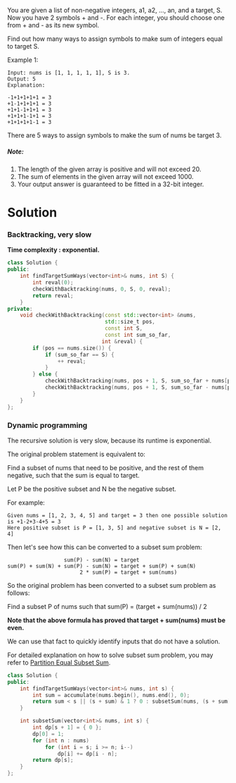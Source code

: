 You are given a list of non-negative integers, a1, a2, ..., an, and a target, S. Now you have 2 symbols + and -. For each integer, you should choose one from + and - as its new symbol.

Find out how many ways to assign symbols to make sum of integers equal to target S.

Example 1:

```
Input: nums is [1, 1, 1, 1, 1], S is 3. 
Output: 5
Explanation: 

-1+1+1+1+1 = 3
+1-1+1+1+1 = 3
+1+1-1+1+1 = 3
+1+1+1-1+1 = 3
+1+1+1+1-1 = 3
```

There are 5 ways to assign symbols to make the sum of nums be target 3.

##### Note:

1. The length of the given array is positive and will not exceed 20.
2. The sum of elements in the given array will not exceed 1000.
3. Your output answer is guaranteed to be fitted in a 32-bit integer.

# Solution

### Backtracking, very slow

__Time complexity : exponential.__

```cpp
class Solution {
public:
    int findTargetSumWays(vector<int>& nums, int S) {
        int reval(0);
        checkWithBacktracking(nums, 0, S, 0, reval);
        return reval;
    }
private:
    void checkWithBacktracking(const std::vector<int> &nums, 
                               std::size_t pos, 
                               const int S,
                               const int sum_so_far,
                              int &reval) {
        if (pos == nums.size()) {
            if (sum_so_far == S) {
                ++ reval;
            }
        } else {
            checkWithBacktracking(nums, pos + 1, S, sum_so_far + nums[pos], reval);
            checkWithBacktracking(nums, pos + 1, S, sum_so_far - nums[pos], reval);
        }
    }
};
```

### Dynamic programming 

The recursive solution is very slow, because its runtime is exponential.

The original problem statement is equivalent to:

Find a subset of nums that need to be positive, and the rest of them negative, such that the sum is equal to target.

Let P be the positive subset and N be the negative subset.

For example:

```
Given nums = [1, 2, 3, 4, 5] and target = 3 then one possible solution is +1-2+3-4+5 = 3
Here positive subset is P = [1, 3, 5] and negative subset is N = [2, 4]
```

Then let's see how this can be converted to a subset sum problem:

```
                  sum(P) - sum(N) = target
sum(P) + sum(N) + sum(P) - sum(N) = target + sum(P) + sum(N)
                       2 * sum(P) = target + sum(nums)
```

So the original problem has been converted to a subset sum problem as follows:

Find a subset P of nums such that sum(P) = (target + sum(nums)) / 2

__Note that the above formula has proved that target + sum(nums) must be even.__

We can use that fact to quickly identify inputs that do not have a solution.

For detailed explanation on how to solve subset sum problem, you may refer to [Partition Equal Subset Sum](https://github.com/YangLiuNYU/LeetCode/blob/master/cplusplus/416_Partition_Equal_Subset_Sum.md).

```cpp
class Solution {
public:
    int findTargetSumWays(vector<int>& nums, int s) {
        int sum = accumulate(nums.begin(), nums.end(), 0);
        return sum < s || (s + sum) & 1 ? 0 : subsetSum(nums, (s + sum) >> 1); 
    }   

    int subsetSum(vector<int>& nums, int s) {
        int dp[s + 1] = { 0 };
        dp[0] = 1;
        for (int n : nums)
            for (int i = s; i >= n; i--)
                dp[i] += dp[i - n];
        return dp[s];
    }
};
```
